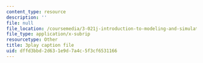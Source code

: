 ```yaml
---
content_type: resource
description: ''
file: null
file_location: /coursemedia/3-021j-introduction-to-modeling-and-simulation-spring-2012/dffd3bbd2d631e9d7a4c5f3cf6531166_xIOQ0O90DjI.srt
file_type: application/x-subrip
resourcetype: Other
title: 3play caption file
uid: dffd3bbd-2d63-1e9d-7a4c-5f3cf6531166
---
```

